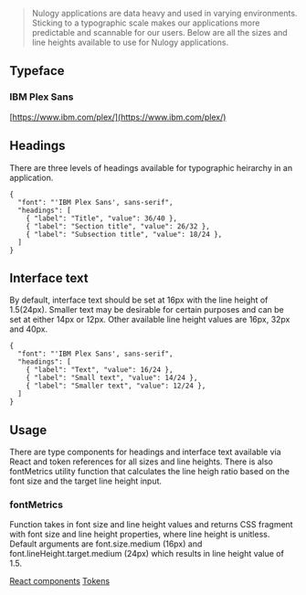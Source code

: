 > Nulogy applications are data heavy and used in varying environments. Sticking to a typographic scale makes our applications more predictable and scannable for our users. Below are all the sizes and line heights available to use for Nulogy applications.

## Typeface
### IBM Plex Sans
[https://www.ibm.com/plex/](https://www.ibm.com/plex/)

## Headings
There are three levels of headings available for typographic heirarchy in an application.

```type
{
  "font": "'IBM Plex Sans', sans-serif",
  "headings": [
    { "label": "Title", "value": 36/40 },
    { "label": "Section title", "value": 26/32 },
    { "label": "Subsection title", "value": 18/24 },
  ]
}
```

## Interface text
By default, interface text should be set at 16px with the line height of 1.5(24px). Smaller text may be desirable for certain purposes and can be set at either 14px or 12px. Other available line height values are 16px, 32px and 40px.

```type
{
  "font": "'IBM Plex Sans', sans-serif",
  "headings": [
    { "label": "Text", "value": 16/24 },
    { "label": "Small text", "value": 14/24 },
    { "label": "Smaller text", "value": 12/24 },
  ]
}
```

## Usage
There are type components for headings and interface text available via React and token references for all sizes and line heights. There is also fontMetrics utility function that calculates the line heigh ratio based on the font size and the target line height input.

### fontMetrics
Function takes in font size and line height values and returns CSS fragment with font size and line height properties, where line height is unitless. Default arguments are font.size.medium (16px) and font.lineHeight.target.medium (24px) which results in line height value of 1.5.

[React components](/components/type)
[Tokens](/tokens#typography)
